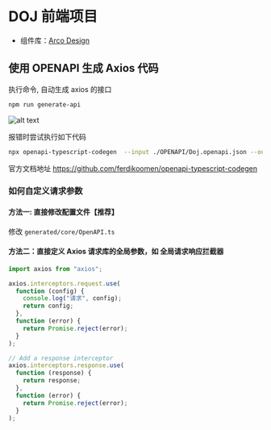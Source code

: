 # DOJ 前端项目

- 组件库：[Arco Design](https://arco.design/vue/docs)

## 使用 OPENAPI 生成 Axios 代码

执行命令, 自动生成 axios 的接口

```sh
npm run generate-api
```

![alt text](/images/generate-api.png)

报错时尝试执行如下代码

```sh
npx openapi-typescript-codegen  --input ./OPENAPI/Doj.openapi.json --output ./src/generated --client axios
```

官方文档地址 https://github.com/ferdikoomen/openapi-typescript-codegen

### 如何自定义请求参数

#### 方法一: 直接修改配置文件【推荐】

修改 `generated/core/OpenAPI.ts`

#### 方法二：直接定义 Axios 请求库的全局参数，如 全局请求响应拦截器

```ts
import axios from "axios";

axios.interceptors.request.use(
  function (config) {
    console.log("请求", config);
    return config;
  },
  function (error) {
    return Promise.reject(error);
  }
);

// Add a response interceptor
axios.interceptors.response.use(
  function (response) {
    return response;
  },
  function (error) {
    return Promise.reject(error);
  }
);
```
